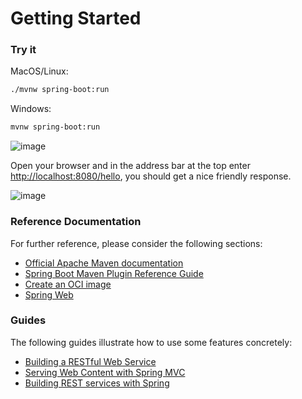 # Getting Started

### Try it

MacOS/Linux:

```bash
./mvnw spring-boot:run
```

Windows:

```bash
mvnw spring-boot:run
```

![image](https://spring.io/images/quick-img2-ac5ae88c60ffaa062234a580f9f1abc3.png)

Open your browser and in the address bar at the top enter [http://localhost:8080/hello](http://localhost:8080/hello), you should get a nice friendly response.

![image](https://spring.io/images/quick-img3-afa0a1fe446db8e3c8c7a8d9ca532d23.png)

### Reference Documentation
For further reference, please consider the following sections:

* [Official Apache Maven documentation](https://maven.apache.org/guides/index.html)
* [Spring Boot Maven Plugin Reference Guide](https://docs.spring.io/spring-boot/docs/2.3.2.RELEASE/maven-plugin/reference/html/)
* [Create an OCI image](https://docs.spring.io/spring-boot/docs/2.3.2.RELEASE/maven-plugin/reference/html/#build-image)
* [Spring Web](https://docs.spring.io/spring-boot/docs/2.3.2.RELEASE/reference/htmlsingle/#boot-features-developing-web-applications)

### Guides
The following guides illustrate how to use some features concretely:

* [Building a RESTful Web Service](https://spring.io/guides/gs/rest-service/)
* [Serving Web Content with Spring MVC](https://spring.io/guides/gs/serving-web-content/)
* [Building REST services with Spring](https://spring.io/guides/tutorials/bookmarks/)
